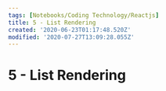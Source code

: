 ```yaml
---
tags: [Notebooks/Coding Technology/Reactjs]
title: 5 - List Rendering
created: '2020-06-23T01:17:48.520Z'
modified: '2020-07-27T13:09:28.055Z'
---
```


# 5 - List Rendering
